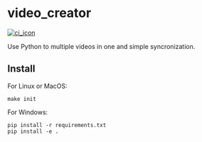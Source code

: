# video_creator

[![ci_icon]][ci_link]

Use Python to multiple videos in one and simple syncronization.

## Install

For Linux or MacOS:

```shell
make init
```

For Windows:

```shell
pip install -r requirements.txt
pip install -e .
```


<!-- badge -->

[ci_icon]: https://github.com/SDM-2021-16-SpongeBob/video_creator/actions/workflows/build.yml/badge.svg
[ci_link]: https://github.com/SDM-2021-16-SpongeBob/video_creator/actions/workflows/build.yml
